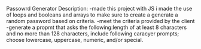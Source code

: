 
Passowrd Generator
Description:
-made this project with JS i made the use of loops and booleans and 
arrays to make sure to create a generate a random password based on criteria.
-meet the criteria provided by the client
-generate a propmt that asks the following:length of at least 8 characters and no more than 128 characters, include following caracyer prompts; choose lowercase, uppercase, numeric, and/or special.

